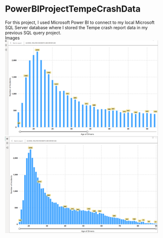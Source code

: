 # PowerBIProjectTempeCrashData
For this project, I used Microsoft Power BI to connect to my local Microsoft SQL Server database where I stored the Tempe crash report data in my previous SQL query project.<br>
Images<br>
![alt_text](https://github.com/jtylerdawkins/PowerBIProjectTempeCrashData/blob/main/PowerBITempeCrashProjectPic1.PNG?raw=true)
![alt_text](https://github.com/jtylerdawkins/PowerBIProjectTempeCrashData/blob/main/PowerBITempeCrashProjectPic2.PNG?raw=true)
